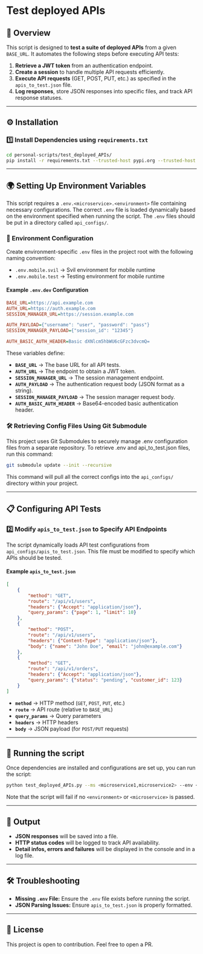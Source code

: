 # Test deployed APIs

## 📌 Overview
This script is designed to **test a suite of deployed APIs** from a given `BASE_URL`. It automates the following steps before executing API tests:
1. **Retrieve a JWT token** from an authentication endpoint.
2. **Create a session** to handle multiple API requests efficiently.
3. **Execute API requests** (GET, POST, PUT, etc.) as specified in the `apis_to_test.json` file.
4. **Log responses**, store JSON responses into specific files, and track API response statuses.

---

## ⚙️ Installation
### **1️⃣ Install Dependencies using `requirements.txt`**
```bash
cd personal-scripts/test_deployed_APIs/
pip install -r requirements.txt --trusted-host pypi.org --trusted-host files.pythonhosted.org
```
---

## 🌍 Setting Up Environment Variables
This script requires a `.env.<microservice>.<environment>` file containing necessary configurations. The correct `.env` file is loaded dynamically based on the environment specified when running the script. The `.env` files should be put in a directory called `api_configs/`. 

### **📌 Environment Configuration**
Create environment-specific `.env` files in the project root with the following naming convention:
- `.env.mobile.svil` → Svil environment for mobile runtime
- `.env.mobile.test` → Testing environment for mobile runtime

#### **Example `.env.dev` Configuration**
```ini
BASE_URL=https://api.example.com
AUTH_URL=https://auth.example.com
SESSION_MANAGER_URL=https://session.example.com

AUTH_PAYLOAD={"username": "user", "password": "pass"}
SESSION_MANAGER_PAYLOAD={"session_id": "12345"}

AUTH_BASIC_AUTH_HEADER=Basic dXNlcm5hbWU6cGFzc3dvcmQ=
```

These variables define:
- **`BASE_URL`** → The base URL for all API tests.
- **`AUTH_URL`** → The endpoint to obtain a JWT token.
- **`SESSION_MANAGER_URL`** → The session management endpoint.
- **`AUTH_PAYLOAD`** → The authentication request body (JSON format as a string).
- **`SESSION_MANAGER_PAYLOAD`** → The session manager request body.
- **`AUTH_BASIC_AUTH_HEADER`** → Base64-encoded basic authentication header.

### 🛠️ Retrieving Config Files Using Git Submodule

This project uses Git Submodules to securely manage .env configuration files from a separate repository. To retrieve .env and api_to_test.json files, run this command:

```bash
git submodule update --init --recursive
```

This command will pull all the correct configs into the `api_configs/` directory within your project.

---

## 📋 Configuring API Tests
### **2️⃣ Modify `apis_to_test.json` to Specify API Endpoints**
The script dynamically loads API test configurations from `api_configs/apis_to_test.json`. This file must be modified to specify which APIs should be tested.

#### **Example `apis_to_test.json`**
```json
[
    {
        "method": "GET",
        "route": "/api/v1/users",
        "headers": {"Accept": "application/json"},
        "query_params": {"page": 1, "limit": 10}
    },
    {
        "method": "POST",
        "route": "/api/v1/users",
        "headers": {"Content-Type": "application/json"},
        "body": {"name": "John Doe", "email": "john@example.com"}
    },
    {
        "method": "GET",
        "route": "/api/v1/orders",
        "headers": {"Accept": "application/json"},
        "query_params": {"status": "pending", "customer_id": 123}
    }
]
```

- **`method`** → HTTP method (`GET`, `POST`, `PUT`, etc.)
- **`route`** → API route (relative to `BASE_URL`)
- **`query_params`** → Query parameters
- **`headers`** → HTTP headers
- **`body`** → JSON payload (for `POST/PUT` requests)

---

## 🚀 Running the script
Once dependencies are installed and configurations are set up, you can run the script:
```bash
python test_deployed_APIs.py --ms <microservice1,microservice2> --env <environment1,environment2>
```
Note that the script will fail if no `<environment>` or `<microservice>` is passed.

---

## 📂 Output
- **JSON responses** will be saved into a file.
- **HTTP status codes** will be logged to track API availability.
- **Detail infos, errors and failures** will be displayed in the console and in a log file.

---

## 🛠 Troubleshooting
- **Missing `.env` File:** Ensure the `.env` file exists before running the script.
- **JSON Parsing Issues:** Ensure `apis_to_test.json` is properly formatted.

---

## 📜 License
This project is open to contribution. Feel free to open a PR.
